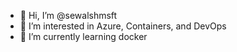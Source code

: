 - 👋 Hi, I’m @sewalshmsft
- 👀 I’m interested in Azure, Containers, and DevOps
- 🌱 I’m currently learning docker

<!---
sewalshmsft/sewalshmsft is a ✨ special ✨ repository because its `README.md` (this file) appears on your GitHub profile.
You can click the Preview link to take a look at your changes.
--->

